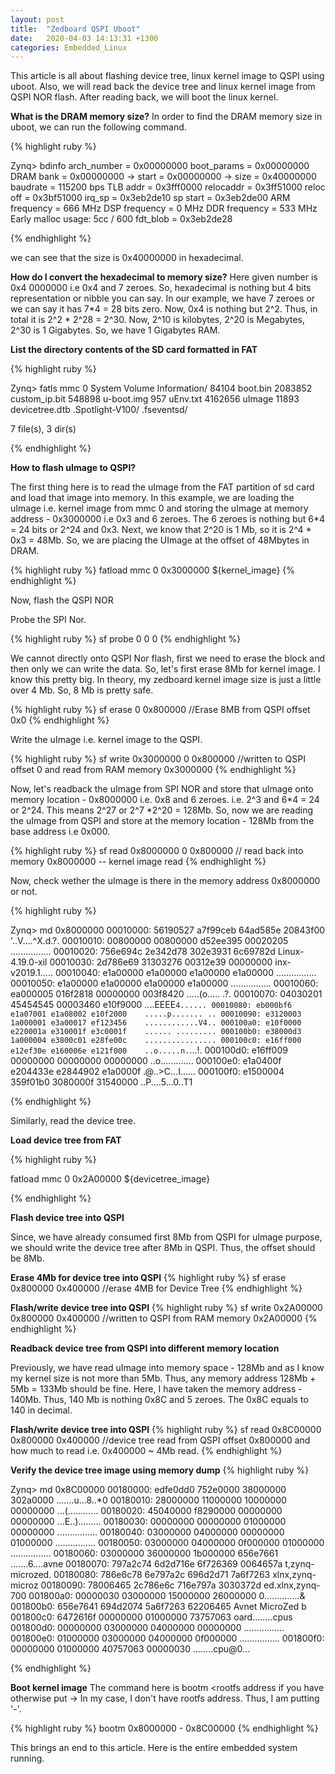 ```yaml
---
layout: post
title:  "Zedboard QSPI Uboot"
date:   2020-04-03 14:13:31 +1300
categories: Embedded_Linux
---
```

This article is all about flashing device tree, linux kernel image to QSPI using uboot.
Also, we will read back the device tree and linux kernel image from QSPI NOR flash.
After reading back, we will boot the linux kernel.

**What is the DRAM memory size?**
In order to find the DRAM memory size in uboot, we can run the following command.

{% highlight ruby %}

Zynq> bdinfo
arch_number = 0x00000000
boot_params = 0x00000000
DRAM bank   = 0x00000000
-> start    = 0x00000000
-> size     = 0x40000000
baudrate    = 115200 bps
TLB addr    = 0x3fff0000
relocaddr   = 0x3ff51000
reloc off   = 0x3bf51000
irq_sp      = 0x3eb2de10
sp start    = 0x3eb2de00
ARM frequency = 666 MHz
DSP frequency = 0 MHz
DDR frequency = 533 MHz
Early malloc usage: 5cc / 600
fdt_blob    = 0x3eb2de28

{% endhighlight %}

we can see that the size is 0x40000000 in hexadecimal.

**How do I convert the hexadecimal to memory size?**
Here given number is 0x4 0000000 i.e 0x4 and 7 zeroes.
So, hexadecimal is nothing but 4 bits representation or nibble you can say.
In our example, we have 7 zeroes or we can say it has 7*4 = 28 bits zero.
Now, 0x4 is nothing but 2^2. Thus, in total it is 2^2 * 2^28 = 2^30.
Now, 2^10 is kilobytes, 2^20 is Megabytes, 2^30 is 1 Gigabytes.
So, we have 1 Gigabytes RAM.

**List the directory contents of the SD card formatted in FAT**

{% highlight ruby %}

Zynq> fatls mmc 0
            System Volume Information/
    84104   boot.bin
  2083852   custom_ip.bit
   548898   u-boot.img
      957   uEnv.txt
  4162656   uImage
    11893   devicetree.dtb
            .Spotlight-V100/
            .fseventsd/

7 file(s), 3 dir(s)

{% endhighlight %}

**How to flash uImage to QSPI?**

The first thing here is to read the uImage from the FAT partition of sd card and load that image
into memory. In this example, we are loading the uImage i.e. kernel image from mmc 0 and storing the
uImage at memory address - 0x3000000 i.e 0x3 and 6 zeroes. 
The 6 zeroes is nothing but 6*4 = 24 bits or 2^24 and 0x3.
Next, we know that 2^20 is 1 Mb, so it is 2^4 * 0x3 = 48Mb. So, we are placing the UImage at the offset of 48Mbytes
in DRAM. 

{% highlight ruby %}
fatload mmc 0 0x3000000 ${kernel_image}
{% endhighlight %}

Now, flash the QSPI NOR 

Probe the SPI Nor.

{% highlight ruby %}
sf probe 0 0 0
{% endhighlight %}

We cannot directly onto QSPI Nor flash, first we need to erase the block and then only we can write the
data. So, let's first erase 8Mb for kernel image. I know this pretty big. In theory, my zedboard kernel image size is just a little over 4 Mb. So, 8 Mb is pretty safe. 

{% highlight ruby %}
sf erase 0 0x800000  //Erase 8MB from QSPI offset 0x0
{% endhighlight %}

Write the uImage i.e. kernel image to the QSPI.

{% highlight ruby %}
sf write 0x3000000 0 0x800000  //written to QSPI offset 0 and read from RAM memory 0x3000000
{% endhighlight %}

Now, let's readback the uImage from SPI NOR and store that uImage onto memory location - 
0x8000000 i.e. 0x8 and 6 zeroes. i.e. 2^3 and 6*4 = 24 or 2^24. This means 2^27 or 2^7 *2^20 = 128Mb.
So, now we are reading the uImage from QSPI and store at the memory location - 128Mb from the base address i.e 0x000. 

{% highlight ruby %}
sf read  0x8000000 0  0x800000  // read back into memory 0x8000000  -- kernel image read
{% endhighlight %}

Now, check wether the uImage is there in the memory address 0x8000000 or not.

{% highlight ruby %}

Zynq> md 0x8000000
00010000: 56190527 a7f99ceb 64ad585e 20843f00    '..V....^X.d.?.
00010010: 00800000 00800000 d52ee395 00020205    ................
00010020: 756e694c 2e342d78 302e3931 6c69782d    Linux-4.19.0-xil
00010030: 2d786e69 31303276 00312e39 00000000    inx-v2019.1.....
00010040: e1a00000 e1a00000 e1a00000 e1a00000    ................
00010050: e1a00000 e1a00000 e1a00000 e1a00000    ................
00010060: ea000005 016f2818 00000000 003f8420    .....(o..... .?.
00010070: 04030201 45454545 00003460 e10f9000    ....EEEE`4......
00010080: eb000bf6 e1a07001 e1a08002 e10f2000    .....p....... ..
00010090: e3120003 1a000001 e3a00017 ef123456    ............V4..
000100a0: e10f0000 e220001a e310001f e3c0001f    ...... .........
000100b0: e38000d3 1a000004 e3800c01 e28fe00c    ................
000100c0: e16ff000 e12ef30e e160006e e121f000    ..o.....n.`...!.
000100d0: e16ff009 00000000 00000000 00000000    ..o.............
000100e0: e1a0400f e204433e e2844902 e1a0000f    .@..>C...I......
000100f0: e1500004 359f01b0 3080000f 31540000    ..P....5...0..T1

{% endhighlight %}

Similarly, read the device tree.

**Load device tree from FAT**

{% highlight ruby %}

fatload mmc 0 0x2A00000 ${devicetree_image}

{% endhighlight %}

**Flash device tree into QSPI**

Since, we have already consumed first 8Mb from QSPI for uImage purpose, we should write the
device tree after 8Mb in QSPI. Thus, the offset should be 8Mb.

**Erase 4Mb for device tree into QSPI**
{% highlight ruby %}
sf erase 0x800000  0x400000 //erase 4MB for Device Tree
{% endhighlight %}

**Flash/write device tree into QSPI**
{% highlight ruby %}
sf write 0x2A00000 0x800000  0x400000  //written to QSPI from RAM memory 0x2A00000
{% endhighlight %}

**Readback device tree from QSPI into different memory location**

Previously, we have read uImage into memory space - 128Mb and as I know my kernel size is not more than 5Mb.
Thus, any memory address 128Mb + 5Mb = 133Mb should be fine. Here, I have taken the memory address - 
140Mb. Thus, 140 Mb is nothing 0x8C and 5 zeroes. The 0x8C equals to 140 in decimal. 

**Flash/write device tree into QSPI**
{% highlight ruby %}
sf read  0x8C00000 0x800000 0x400000 //device tree read from QSPI offset 0x800000 and how much to read i.e. 0x400000 ~ 4Mb read.
{% endhighlight %}

**Verify the device tree image using memory dump**
{% highlight ruby %}

Zynq> md 0x8C00000
00180000: edfe0dd0 752e0000 38000000 302a0000    .......u...8..*0
00180010: 28000000 11000000 10000000 00000000    ...(............
00180020: 45040000 f8290000 00000000 00000000    ...E..).........
00180030: 00000000 00000000 01000000 00000000    ................
00180040: 03000000 04000000 00000000 01000000    ................
00180050: 03000000 04000000 0f000000 01000000    ................
00180060: 03000000 36000000 1b000000 656e7661    .......6....avne
00180070: 797a2c74 6d2d716e 6f726369 0064657a    t,zynq-microzed.
00180080: 786e6c78 6e797a2c 696d2d71 7a6f7263    xlnx,zynq-microz
00180090: 78006465 2c786e6c 716e797a 3030372d    ed.xlnx,zynq-700
001800a0: 00000030 03000000 15000000 26000000    0..............&
001800b0: 656e7641 694d2074 5a6f7263 62206465    Avnet MicroZed b
001800c0: 6472616f 00000000 01000000 73757063    oard........cpus
001800d0: 00000000 03000000 04000000 00000000    ................
001800e0: 01000000 03000000 04000000 0f000000    ................
001800f0: 00000000 01000000 40757063 00000030    ........cpu@0...

{% endhighlight %}

**Boot kernel image**
The command here is bootm <uImage address>  <rootfs address if you have otherwise put ->  <device tree address>
In my case, I don't have rootfs address. Thus, I am putting '-'.

{% highlight ruby %}
bootm 0x8000000 - 0x8C00000
{% endhighlight %}

This brings an end to this article. Here is the entire embedded system running.